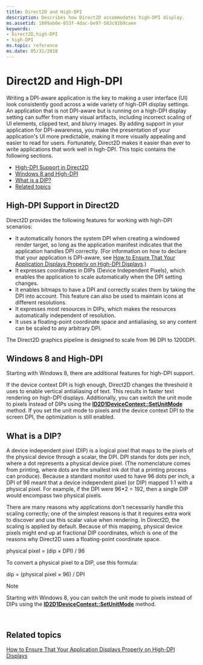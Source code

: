 ```yaml
---
title: Direct2D and High-DPI
description: Describes how Direct2D accommodates high-DPI display.
ms.assetid: 1809ab0e-853f-4dac-be97-563c92b9caee
keywords:
- Direct2D,high-DPI
- high-DPI
ms.topic: reference
ms.date: 05/31/2018
---
```


# Direct2D and High-DPI

Writing a DPI-aware application is the key to making a user interface (UI) look consistently good across a wide variety of high-DPI display settings. An application that is not DPI-aware but is running on a high-DPI display setting can suffer from many visual artifacts, including incorrect scaling of UI elements, clipped text, and blurry images. By adding support in your application for DPI-awareness, you make the presentation of your application's UI more predictable, making it more visually appealing and easier to read for users. Fortunately, Direct2D makes it easier than ever to write applications that work well in high-DPI. This topic contains the following sections.

-   [High-DPI Support in Direct2D](#high-dpi-support-in-direct2d)
-   [Windows 8 and High-DPI](#windows-8-and-high-dpi)
-   [What is a DIP?](#what-is-a-dip)
-   [Related topics](#related-topics)

## High-DPI Support in Direct2D

Direct2D provides the following features for working with high-DPI scenarios:

-   It automatically honors the system DPI when creating a windowed render target, so long as the application manifest indicates that the application handles DPI correctly. (For information on how to declare that your application is DPI-aware, see [How to Ensure That Your Application Displays Properly on High-DPI Displays](how-to--size-a-window-properly-for-high-dpi-displays.md).)
-   It expresses coordinates in DIPs (Device Independent Pixels), which enables the application to scale automatically when the DPI setting changes.
-   It enables bitmaps to have a DPI and correctly scales them by taking the DPI into account. This feature can also be used to maintain icons at different resolutions.
-   It expresses most resources in DIPs, which makes the resources automatically independent of resolution.
-   It uses a floating-point coordinate space and antialiasing, so any content can be scaled to any arbitrary DPI.

The Direct2D graphics pipeline is designed to scale from 96 DPI to 1200DPI.

## Windows 8 and High-DPI

Starting with Windows 8, there are additional features for high-DPI support.

If the device context DPI is high enough, Direct2D changes the threshold it uses to enable vertical antialiasing of text. This results in faster text rendering on high-DPI displays. Additionally, you can switch the unit mode to pixels instead of DIPs using the [**ID2D1DeviceContext::SetUnitMode**](/windows/win32/api/d2d1_1/nf-d2d1_1-id2d1devicecontext-setunitmode) method. If you set the unit mode to pixels and the device context DPI to the screen DPI, the optimization is still enabled.

## What is a DIP?

A device independent pixel (DIP) is a logical pixel that maps to the pixels of the physical device through a scalar, the DPI. DPI stands for dots per inch, where a dot represents a physical device pixel. (The nomenclature comes from printing, where dots are the smallest ink dot that a printing process can produce). Because a standard monitor used to have 96 dots per inch, a DPI of 96 meant that a device independent pixel (or DIP) mapped 1:1 with a physical pixel. For example, if the DPI were 96\*2 = 192, then a single DIP would encompass two physical pixels.

There are many reasons why applications don't necessarily handle this scaling correctly; one of the simplest reasons is that it requires extra work to discover and use this scalar value when rendering. In Direct2D, the scaling is applied by default. Because of this mapping, physical device pixels might end up at fractional DIP coordinates, which is one of the reasons why Direct2D uses a floating-point coordinate space.

<dl> physical pixel = (dip × DPI) / 96  
</dl>

To convert a physical pixel to a DIP, use this formula:

<dl> dip = (physical pixel × 96) / DPI  
</dl>

> [!Note]
>
> Starting with Windows 8, you can switch the unit mode to pixels instead of DIPs using the [**ID2D1DeviceContext::SetUnitMode**](/windows/win32/api/d2d1_1/nf-d2d1_1-id2d1devicecontext-setunitmode) method.

 

## Related topics

<dl> <dt>

[How to Ensure That Your Application Displays Properly on High-DPI Displays](how-to--size-a-window-properly-for-high-dpi-displays.md)
</dt> </dl>

 

 
